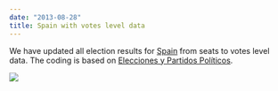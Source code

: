 ```yaml
---
date: "2013-08-28"
title: Spain with votes level data
---
```


We have updated all election results for [Spain](http://dev.parlgov.org/data/esp/) from seats to votes level data. The coding is based on [Elecciones y Partidos Políticos](http://www.infoelectoral.mir.es/).

![](/images/parliament-netherlands.jpg)
